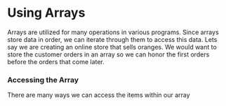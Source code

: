 # Using Arrays
Arrays are utilized for many operations in various programs. Since arrays store data in order, we can iterate through them to access this data. Lets say we are creating an online store that sells oranges. We would want to store the customer orders in an array so we can honor the first orders before the orders that come later.

### Accessing the Array

There are many ways we can access the items within our array